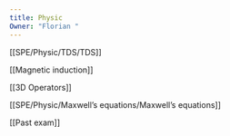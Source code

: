 ```yaml
---
title: Physic
Owner: "Florian "
---
```

[[SPE/Physic/TDS/TDS]]

[[Magnetic induction]]

[[3D Operators]]

[[SPE/Physic/Maxwell’s equations/Maxwell’s equations]]

[[Past exam]]

